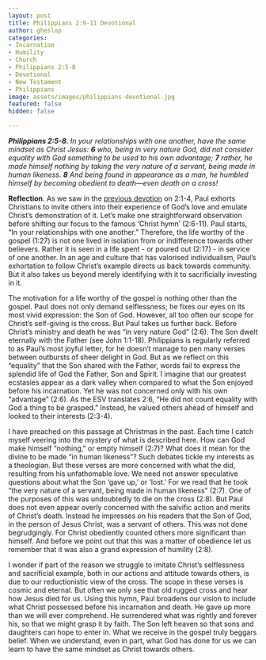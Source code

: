 ```yaml
---
layout: post
title: Philippians 2:9-11 Devotional
author: gheslop
categories:
- Incarnation
- Humility
- Church
- Philippians 2:5-8
- Devotional
- New Testament
- Philippians
image: assets/images/philippians-devotional.jpg
featured: false
hidden: false

---
```

**_Philippians 2:5-8._** _In your relationships with one another, have the same mindset as Christ Jesus: **6** who, being in very nature God, did not consider equality with God something to be used to his own advantage; **7** rather, he made himself nothing by taking the very nature of a servant, being made in human likeness. **8** And being found in appearance as a man, he humbled himself by becoming obedient to death—even death on a cross!_

**Reflection**. As we saw in the [previous devotion](https://rekindle.co.za/content/2020-07-27-philippians-2-1-4-devotional "Philippians 2:1-4") on 2:1-4, Paul exhorts Christians to invite others into their experience of God’s love and emulate Christ’s demonstration of it. Let’s make one straightforward observation before shifting our focus to the famous ‘Christ hymn’ (2:6-11). Paul starts, “In your relationships with one another.” Therefore, the life worthy of the gospel (1:27) is not one lived in isolation from or indifference towards other believers. Rather it is seen in a life spent - or poured out (2:17) - in service of one another. In an age and culture that has valorised individualism, Paul’s exhortation to follow Christ’s example directs us back towards community. But it also takes us beyond merely identifying with it to sacrificially investing in it.

The motivation for a life worthy of the gospel is nothing other than the gospel. Paul does not only demand selflessness; he fixes our eyes on its most vivid expression: the Son of God. However, all too often our scope for Christ’s self-giving is the cross. But Paul takes us further back. Before Christ’s ministry and death he was “in very nature God” (2:6). The Son dwelt eternally with the Father (see John 1:1-18). Philippians is regularly referred to as Paul’s most joyful letter, for he doesn’t manage to pen many verses between outbursts of sheer delight in God. But as we reflect on this “equality” that the Son shared with the Father, words fail to express the splendid life of God the Father, Son and Spirit. I imagine that our greatest ecstasies appear as a dark valley when compared to what the Son enjoyed before his incarnation. Yet he was not concerned only with his own “advantage” (2:6). As the ESV translates 2:6, “He did not count equality with God a thing to be grasped.” Instead, he valued others ahead of himself and looked to their interests (2:3-4).

I have preached on this passage at Christmas in the past. Each time I catch myself veering into the mystery of what is described here. How can God make himself “nothing," or empty himself (2:7)? What does it mean for the divine to be made “in human likeness”? Such debates tickle my interests as a theologian. But these verses are more concerned with what the did, resulting from his unfathomable love. We need not answer speculative questions about what the Son ‘gave up,’ or ‘lost.’ For we read that he took “the very nature of a servant, being made in human likeness” (2:7). One of the purposes of this was undoubtedly to die on the cross (2:8). But Paul does not even appear overly concerned with the salvific action and merits of Christ’s death. Instead he impresses on his readers that the Son of God, in the person of Jesus Christ, was a servant of others. This was not done begrudgingly. For Christ obediently counted others more significant than himself. And before we point out that this was a matter of obedience let us remember that it was also a grand expression of humility (2:8).

I wonder if part of the reason we struggle to imitate Christ’s selflessness and sacrificial example, both in our actions and attitude towards others, is due to our reductionistic view of the cross. The scope in these verses is cosmic and eternal. But often we only see that old rugged cross and hear how Jesus died for us. Using this hymn, Paul broadens our vision to include what Christ possessed before his incarnation and death. He gave up more than we will ever comprehend. He surrendered what was rightly and forever his, so that we might grasp it by faith. The Son left heaven so that sons and daughters can hope to enter in. What we receive in the gospel truly beggars belief. When we understand, even in part, what God has done for us we can learn to have the same mindset as Christ towards others.